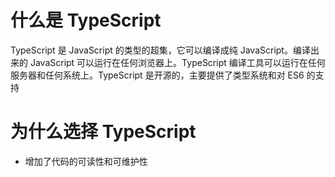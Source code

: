 # 什么是 TypeScript

TypeScript 是 JavaScript 的类型的超集，它可以编译成纯 JavaScript。编译出来的 JavaScript 可以运行在任何浏览器上。TypeScript 编译工具可以运行在任何服务器和任何系统上。TypeScript 是开源的，主要提供了类型系统和对 ES6 的支持

# 为什么选择 TypeScript
- 增加了代码的可读性和可维护性


